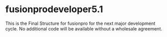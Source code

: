 # fusionprodeveloper5.1
This is the Final Structure for fusionpro for the next major development cycle. No additional code will be available without a wholesale agreement.

